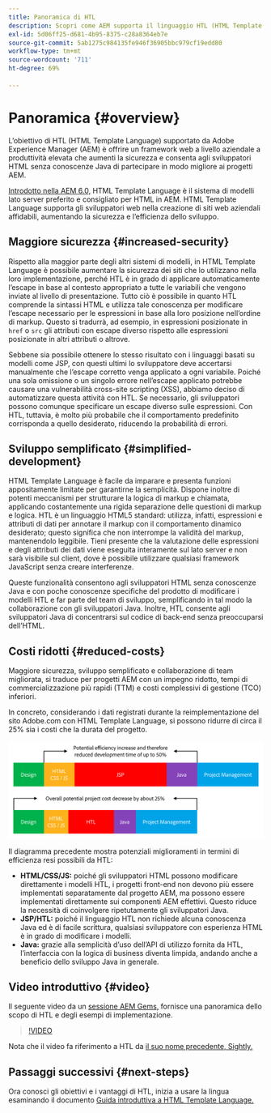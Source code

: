 ```yaml
---
title: Panoramica di HTL
description: Scopri come AEM supporta il linguaggio HTL (HTML Template Language) per offrire un framework web a livello aziendale produttivo che aumenti la sicurezza e consenta agli sviluppatori HTML senza conoscenze Java di partecipare meglio ai progetti AEM.
exl-id: 5d06ff25-d681-4b95-8375-c28a8364eb7e
source-git-commit: 5ab1275c984135fe946f36905bbc979cf19edd80
workflow-type: tm+mt
source-wordcount: '711'
ht-degree: 69%

---
```



# Panoramica {#overview}

L’obiettivo di HTL (HTML Template Language) supportato da Adobe Experience Manager (AEM) è offrire un framework web a livello aziendale a produttività elevata che aumenti la sicurezza e consenta agli sviluppatori HTML senza conoscenze Java di partecipare in modo migliore ai progetti AEM.

[Introdotto nella AEM 6.0,](history.md) HTML Template Language è il sistema di modelli lato server preferito e consigliato per HTML in AEM. HTML Template Language supporta gli sviluppatori web nella creazione di siti web aziendali affidabili, aumentando la sicurezza e l’efficienza dello sviluppo.

## Maggiore sicurezza {#increased-security}

Rispetto alla maggior parte degli altri sistemi di modelli, in HTML Template Language è possibile aumentare la sicurezza dei siti che lo utilizzano nella loro implementazione, perché HTL è in grado di applicare automaticamente l’escape in base al contesto appropriato a tutte le variabili che vengono inviate al livello di presentazione. Tutto ciò è possibile in quanto HTL comprende la sintassi HTML e utilizza tale conoscenza per modificare l’escape necessario per le espressioni in base alla loro posizione nell’ordine di markup. Questo si tradurrà, ad esempio, in espressioni posizionate in `href` o `src` gli attributi con escape diverso rispetto alle espressioni posizionate in altri attributi o altrove.

Sebbene sia possibile ottenere lo stesso risultato con i linguaggi basati su modelli come JSP, con questi ultimi lo sviluppatore deve accertarsi manualmente che l’escape corretto venga applicato a ogni variabile. Poiché una sola omissione o un singolo errore nell’escape applicato potrebbe causare una vulnerabilità cross-site scripting (XSS), abbiamo deciso di automatizzare questa attività con HTL. Se necessario, gli sviluppatori possono comunque specificare un escape diverso sulle espressioni. Con HTL, tuttavia, è molto più probabile che il comportamento predefinito corrisponda a quello desiderato, riducendo la probabilità di errori.

## Sviluppo semplificato {#simplified-development}

HTML Template Language è facile da imparare e presenta funzioni appositamente limitate per garantirne la semplicità. Dispone inoltre di potenti meccanismi per strutturare la logica di markup e chiamata, applicando costantemente una rigida separazione delle questioni di markup e logica. HTL è un linguaggio HTML5 standard: utilizza, infatti, espressioni e attributi di dati per annotare il markup con il comportamento dinamico desiderato; questo significa che non interrompe la validità del markup, mantenendolo leggibile. Tieni presente che la valutazione delle espressioni e degli attributi dei dati viene eseguita interamente sul lato server e non sarà visibile sul client, dove è possibile utilizzare qualsiasi framework JavaScript senza creare interferenze.

Queste funzionalità consentono agli sviluppatori HTML senza conoscenze Java e con poche conoscenze specifiche del prodotto di modificare i modelli HTL e far parte del team di sviluppo, semplificando in tal modo la collaborazione con gli sviluppatori Java. Inoltre, HTL consente agli sviluppatori Java di concentrarsi sul codice di back-end senza preoccuparsi dell’HTML.

## Costi ridotti {#reduced-costs}

Maggiore sicurezza, sviluppo semplificato e collaborazione di team migliorata, si traduce per progetti AEM con un impegno ridotto, tempi di commercializzazione più rapidi (TTM) e costi complessivi di gestione (TCO) inferiori.

In concreto, considerando i dati registrati durante la reimplementazione del sito Adobe.com con HTML Template Language, si possono ridurre di circa il 25% sia i costi che la durata del progetto.

![Aumento efficiente e riduzione dei costi](assets/chlimage_1.png)

Il diagramma precedente mostra potenziali miglioramenti in termini di efficienza resi possibili da HTL:

* **HTML/CSS/JS:** poiché gli sviluppatori HTML possono modificare direttamente i modelli HTL, i progetti front-end non devono più essere implementati separatamente dal progetto AEM, ma possono essere implementati direttamente sui componenti AEM effettivi. Questo riduce la necessità di coinvolgere ripetutamente gli sviluppatori Java.
* **JSP/HTL:** poiché il linguaggio HTL non richiede alcuna conoscenza Java ed è di facile scrittura, qualsiasi sviluppatore con esperienza HTML è in grado di modificare i modelli.
* **Java:** grazie alla semplicità d’uso dell’API di utilizzo fornita da HTL, l’interfaccia con la logica di business diventa limpida, andando anche a beneficio dello sviluppo Java in generale.

## Video introduttivo {#video}

Il seguente video da un [sessione AEM Gems,](https://experienceleague.adobe.com/docs/experience-manager-gems-events/gems/gems2014/aem-introduction-to-htl.html) fornisce una panoramica dello scopo di HTL e degli esempi di implementazione.

>[!VIDEO](https://video.tv.adobe.com/v/19504/?quality=9)

Nota che il video fa riferimento a HTL da [il suo nome precedente, Sightly.](history.md)

## Passaggi successivi {#next-steps}

Ora conosci gli obiettivi e i vantaggi di HTL, inizia a usare la lingua esaminando il documento [Guida introduttiva a HTML Template Language.](getting-started.md)
